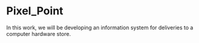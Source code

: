 # Pixel_Point
In this work, we will be developing an information system for deliveries to a computer hardware store.
